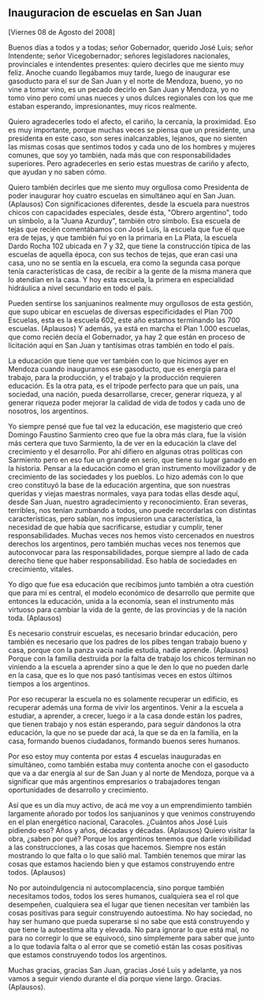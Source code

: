 Inauguracion de escuelas en San Juan
------------------------------------

[Viernes 08 de Agosto del 2008]

Buenos días a todos y a todas; señor Gobernador, querido José Luis;
señor Intendente; señor Vicegobernador; señores legisladores nacionales,
provinciales e intendentes presentes: quiero decirles que me siento muy
feliz. Anoche cuando llegábamos muy tarde, luego de inaugurar ese
gasoducto para el sur de San Juan y el norte de Mendoza, bueno, yo no
vine a tomar vino, es un pecado decirlo en San Juan y Mendoza, yo no
tomo vino pero comí unas nueces y unos dulces regionales con los que me
estaban esperando, impresionantes, muy ricos realmente.

Quiero agradecerles todo el afecto, el cariño, la cercanía, la
proximidad. Eso es muy importante, porque muchas veces se piensa que un
presidente, una presidenta en este caso, son seres inalcanzables,
lejanos, que no sienten las mismas cosas que sentimos todos y cada uno
de los hombres y mujeres comunes, que soy yo también, nada más que con
responsabilidades superiores. Pero agradecerles en serio estas muestras
de cariño y afecto, que ayudan y no saben cómo.

Quiero también decirles que me siento muy orgullosa como Presidenta de
poder inaugurar hoy cuatro escuelas en simultáneo aquí en San Juan.
(Aplausos) Con significaciones diferentes, desde la escuela para
nuestros chicos con capacidades especiales, desde ésta, "Obrero
argentino", todo un símbolo, a la "Juana Azurduy", también otro símbolo.
Esa escuela de tejas que recién comentábamos con José Luis, la escuela
que fue él que era de tejas, y que también fui yo en la primaria en La
Plata, la escuela Dardo Rocha 102 ubicada en 7 y 32, que tiene la
construcción típica de las escuelas de aquella época, con sus techos de
tejas, que eran casi una casa, uno no se sentía en la escuela, era como
la segunda casa porque tenía características de casa, de recibir a la
gente de la misma manera que lo atendían en la casa. Y hoy esta escuela,
la primera en especialidad hidráulica a nivel secundario en todo el
país.

Pueden sentirse los sanjuaninos realmente muy orgullosos de esta
gestión, que supo ubicar en escuelas de diversas especificidades el Plan
700 Escuelas, esta es la escuela 602, este año estamos terminando las
700 escuelas. (Aplausos) Y además, ya está en marcha el Plan 1.000
escuelas, que como recién decía el Gobernador, ya hay 2 que están en
proceso de licitación aquí en San Juan y tantísimas otras también en
todo el país.

La educación que tiene que ver también con lo que hicimos ayer en
Mendoza cuando inauguramos ese gasoducto, que es energía para el
trabajo, para la producción, y el trabajo y la producción requieren
educación. Es la otra pata, es el trípode perfecto para que un país, una
sociedad, una nación, pueda desarrollarse, crecer, generar riqueza, y al
generar riqueza poder mejorar la calidad de vida de todos y cada uno de
nosotros, los argentinos.

Yo siempre pensé que fue tal vez la educación, ese magisterio que creó
Domingo Faustino Sarmiento creo que fue la obra más clara, fue la visión
más certera que tuvo Sarmiento, la de ver en la educación la clave del
crecimiento y el desarrollo. Por ahí difiero en algunas otras políticas
con Sarmiento pero en eso fue un grande en serio, que tiene su lugar
ganado en la historia. Pensar a la educación como el gran instrumento
movilizador y de crecimiento de las sociedades y los pueblos. Lo hizo
además con lo que creo constituyó la base de la educación argentina, que
son nuestras queridas y viejas maestras normales, vaya para todas ellas
desde aquí, desde San Juan, nuestro agradecimiento y reconocimiento.
Eran severas, terribles, nos tenían zumbando a todos, uno puede
recordarlas con distintas características, pero sabían, nos impusieron
una característica, la necesidad de que había que sacrificarse, estudiar
y cumplir, tener responsabilidades. Muchas veces nos hemos visto
cercenados en nuestros derechos los argentinos, pero también muchas
veces nos tenemos que autoconvocar para las responsabilidades, porque
siempre al lado de cada derecho tiene que haber responsabilidad. Eso
habla de sociedades en crecimiento, vitales.

Yo digo que fue esa educación que recibimos junto también a otra
cuestión que para mí es central, el modelo económico de desarrollo que
permite que entonces la educación, unida a la economía, sean el
instrumento más virtuoso para cambiar la vida de la gente, de las
provincias y de la nación toda. (Aplausos)

Es necesario construir escuelas, es necesario brindar educación, pero
también es necesario que los padres de los pibes tengan trabajo bueno y
casa, porque con la panza vacía nadie estudia, nadie aprende. (Aplausos)
Porque con la familia destruida por la falta de trabajo los chicos
terminan no viniendo a la escuela a aprender sino a que le den lo que no
pueden darle en la casa, que es lo que nos pasó tantísimas veces en
estos últimos tiempos a los argentinos.

Por eso recuperar la escuela no es solamente recuperar un edificio, es
recuperar además una forma de vivir los argentinos. Venir a la escuela a
estudiar, a aprender, a crecer, luego ir a la casa donde están los
padres, que tienen trabajo y nos están esperando, para seguir dándonos
la otra educación, la que no se puede dar acá, la que se da en la
familia, en la casa, formando buenos ciudadanos, formando buenos seres
humanos.

Por eso estoy muy contenta por estas 4 escuelas inauguradas en
simultáneo, como también estaba muy contenta anoche con el gasoducto que
va a dar energía al sur de San Juan y al norte de Mendoza, porque va a
significar que más argentinos empresarios o trabajadores tengan
oportunidades de desarrollo y crecimiento.

Así que es un día muy activo, de acá me voy a un emprendimiento también
largamente añorado por todos los sanjuaninos y que venimos construyendo
en el plan energético nacional, Caracoles. ¿Cuántos años José Luis
pidiendo eso? Años y años, décadas y décadas. (Aplausos) Quiero visitar
la obra, ¿saben por qué? Porque los argentinos tenemos que darle
visibilidad a las construcciones, a las cosas que hacemos. Siempre nos
están mostrando lo que falta o lo que salió mal. También tenemos que
mirar las cosas que estamos haciendo bien y que estamos construyendo
entre todos. (Aplausos)

No por autoindulgencia ni autocomplacencia, sino porque también
necesitamos todos, todos los seres humanos, cualquiera sea el rol que
desempeñen, cualquiera sea el lugar que tienen necesitan ver también las
cosas positivas para seguir construyendo autoestima. No hay sociedad, no
hay ser humano que pueda superarse si no sabe que está construyendo y
que tiene la autoestima alta y elevada. No para ignorar lo que está mal,
no para no corregir lo que se equivocó, sino simplemente para saber que
junto a lo que todavía falta o al error que se cometió están las cosas
positivas que estamos construyendo todos los argentinos.

Muchas gracias, gracias San Juan, gracias José Luis y adelante, ya nos
vamos a seguir viendo durante el día porque viene largo. Gracias.
(Aplausos).
